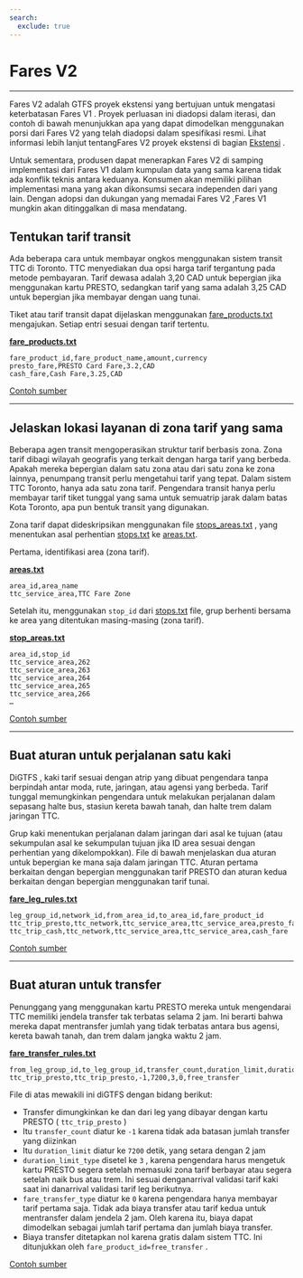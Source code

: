 ```yaml
---
search:
  exclude: true
---
```


# Fares V2

<hr/>

Fares V2 adalah GTFS proyek ekstensi yang bertujuan untuk mengatasi keterbatasan Fares V1 . Proyek perluasan ini diadopsi dalam iterasi, dan contoh di bawah menunjukkan apa yang dapat dimodelkan menggunakan porsi dari Fares V2 yang telah diadopsi dalam spesifikasi resmi. Lihat informasi lebih lanjut tentangFares V2 proyek ekstensi di bagian [Ekstensi](../../../extensions) .

Untuk sementara, produsen dapat menerapkan Fares V2 di samping implementasi dari Fares V1 dalam kumpulan data yang sama karena tidak ada konflik teknis antara keduanya. Konsumen akan memiliki pilihan implementasi mana yang akan dikonsumsi secara independen dari yang lain. Dengan adopsi dan dukungan yang memadai Fares V2 ,Fares V1 mungkin akan ditinggalkan di masa mendatang.

## Tentukan tarif transit

Ada beberapa cara untuk membayar ongkos menggunakan sistem transit TTC di Toronto. TTC menyediakan dua opsi harga tarif tergantung pada metode pembayaran. Tarif dewasa adalah 3,20 CAD untuk bepergian jika menggunakan kartu PRESTO, sedangkan tarif yang sama adalah 3,25 CAD untuk bepergian jika membayar dengan uang tunai.

Tiket atau tarif transit dapat dijelaskan menggunakan [fare_products.txt](../../reference/#fare_productstxt) mengajukan. Setiap entri sesuai dengan tarif tertentu.

[**fare_products.txt**](../../reference/#fare_productstxt)

    fare_product_id,fare_product_name,amount,currency
    presto_fare,PRESTO Card Fare,3.2,CAD
    cash_fare,Cash Fare,3.25,CAD

[Contoh sumber](https://www.ttc.ca/Fares-and-passes)

<hr/>

## Jelaskan lokasi layanan di zona tarif yang sama

Beberapa agen transit mengoperasikan struktur tarif berbasis zona. Zona tarif dibagi wilayah geografis yang terkait dengan harga tarif yang berbeda. Apakah mereka bepergian dalam satu zona atau dari satu zona ke zona lainnya, penumpang transit perlu mengetahui tarif yang tepat. Dalam sistem TTC Toronto, hanya ada satu zona tarif. Pengendara transit hanya perlu membayar tarif tiket tunggal yang sama untuk semuatrip jarak dalam batas Kota Toronto, apa pun bentuk transit yang digunakan.

Zona tarif dapat dideskripsikan menggunakan file [stops_areas.txt](../../reference/#stops_areastxt) , yang menentukan asal perhentian [stops.txt](../../reference/#stopstxt) ke [areas.txt](../../reference/#areastxt).

Pertama, identifikasi area (zona tarif).

[**areas.txt**](../../reference/#areastxt)

    area_id,area_name
    ttc_service_area,TTC Fare Zone

Setelah itu, menggunakan `stop_id` dari [stops.txt](../../reference/#stopstxt) file, grup berhenti bersama ke area yang ditentukan masing-masing (zona tarif).

[**stop_areas.txt**](../../reference/#stops_areastxt)

    area_id,stop_id
    ttc_service_area,262
    ttc_service_area,263
    ttc_service_area,264
    ttc_service_area,265
    ttc_service_area,266
    …

[Contoh sumber](http://opendata.toronto.ca/toronto.transit.commission/ttc-routes-and-schedules/OpenData_TTC_Schedules.zip)

<hr/>

## Buat aturan untuk perjalanan satu kaki

DiGTFS , kaki tarif sesuai dengan atrip yang dibuat pengendara tanpa berpindah antar moda, rute, jaringan, atau agensi yang berbeda. Tarif tunggal memungkinkan pengendara untuk melakukan perjalanan dalam sepasang halte bus, stasiun kereta bawah tanah, dan halte trem dalam jaringan TTC.

Grup kaki menentukan perjalanan dalam jaringan dari asal ke tujuan (atau sekumpulan asal ke sekumpulan tujuan jika ID area sesuai dengan perhentian yang dikelompokkan). File di bawah menjelaskan dua aturan untuk bepergian ke mana saja dalam jaringan TTC. Aturan pertama berkaitan dengan bepergian menggunakan tarif PRESTO dan aturan kedua berkaitan dengan bepergian menggunakan tarif tunai.

[**fare_leg_rules.txt**](../../reference/#fare_leg_rulestxt)

    leg_group_id,network_id,from_area_id,to_area_id,fare_product_id
    ttc_trip_presto,ttc_network,ttc_service_area,ttc_service_area,presto_fare
    ttc_trip_cash,ttc_network,ttc_service_area,ttc_service_area,cash_fare

[Contoh sumber](https://www.ttc.ca/Fares-and-passes)

<hr/>

## Buat aturan untuk transfer

Penunggang yang menggunakan kartu PRESTO mereka untuk mengendarai TTC memiliki jendela transfer tak terbatas selama 2 jam. Ini berarti bahwa mereka dapat mentransfer jumlah yang tidak terbatas antara bus agensi, kereta bawah tanah, dan trem dalam jangka waktu 2 jam.

[**fare_transfer_rules.txt**](../../reference/#fare_transfer_rulestxt)

    from_leg_group_id,to_leg_group_id,transfer_count,duration_limit,duration_limit_type,fare_transfer_type,fare_product_id
    ttc_trip_presto,ttc_trip_presto,-1,7200,3,0,free_transfer

File di atas mewakili ini diGTFS dengan bidang berikut:

- Transfer dimungkinkan ke dan dari leg yang dibayar dengan kartu PRESTO ( `ttc_trip_presto` )
- Itu `transfer_count` diatur ke `-1` karena tidak ada batasan jumlah transfer yang diizinkan
- Itu `duration_limit` diatur ke `7200` detik, yang setara dengan 2 jam
- `duration_limit_type` disetel ke `3` , karena pengendara harus mengetuk kartu PRESTO segera setelah memasuki zona tarif berbayar atau segera setelah naik bus atau trem. Ini sesuai denganarrival validasi tarif kaki saat ini danarrival validasi tarif leg berikutnya.
- `fare_transfer_type` diatur ke `0` karena pengendara hanya membayar tarif pertama saja. Tidak ada biaya transfer atau tarif kedua untuk mentransfer dalam jendela 2 jam. Oleh karena itu, biaya dapat dimodelkan sebagai jumlah tarif pertama dan jumlah biaya transfer.
- Biaya transfer ditetapkan nol karena gratis dalam sistem TTC. Ini ditunjukkan oleh `fare_product_id=free_transfer` .

[Contoh sumber](https://www.ttc.ca/Fares-and-passes/PRESTO-on-the-TTC/Two-hour-transfer)
